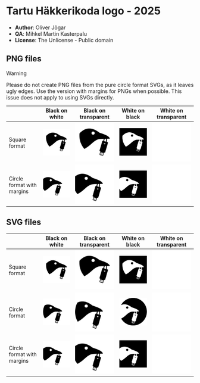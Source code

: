 # Tartu Häkkerikoda logo - 2025
- **Author**: Oliver Jõgar
- **QA**: Mihkel Martin Kasterpalu
- **License**: The Unlicense - Public domain

## PNG files
> [!WARNING]
> Please do not create PNG files from the pure circle format SVGs, as it leaves ugly edges.
Use the version with margins for PNGs when possible. This issue does not apply to using SVGs directly.

|                            | Black on white                                                                         | Black on transparent                                                                | White on black                                                                         | White on transparent                                                                |
|----------------------------|----------------------------------------------------------------------------------------|-------------------------------------------------------------------------------------|----------------------------------------------------------------------------------------|-------------------------------------------------------------------------------------|
| Square format              | <img src="./logos/png/hklogo_square_black_on_white-bg.png" width=200></img>            | <img src="./logos/png/hklogo_square_black_on_no-bg.png" width=200></img>            | <img src="./logos/png/hklogo_square_white_on_black-bg.png" width=200></img>            | <img src="./logos/png/hklogo_square_white_on_no-bg.png" width=200></img>            |
| Circle format with margins | <img src="./logos/png/hklogo_circle-overlapped_black_on_white-bg.png" width=200></img> | <img src="./logos/png/hklogo_circle-overlapped_black_on_no-bg.png" width=200></img> | <img src="./logos/png/hklogo_circle-overlapped_white_on_black-bg.png" width=200></img> | <img src="./logos/png/hklogo_circle-overlapped_white_on_no-bg.png" width=200></img> |

## SVG files
|                            | Black on white                                                                         | Black on transparent                                                                | White on black                                                                         | White on transparent                                                                |
|----------------------------|----------------------------------------------------------------------------------------|-------------------------------------------------------------------------------------|----------------------------------------------------------------------------------------|-------------------------------------------------------------------------------------|
| Square format              | <img src="./logos/svg/hklogo_square_black_on_white-bg.svg" width=200></img>            | <img src="./logos/svg/hklogo_square_black_on_no-bg.svg" width=200></img>            | <img src="./logos/svg/hklogo_square_white_on_black-bg.svg" width=200></img>            | <img src="./logos/svg/hklogo_square_white_on_no-bg.svg" width=200></img>            |
| Circle format              | <img src="./logos/svg/hklogo_circle_black_on_white-bg.svg" width=200></img>            | <img src="./logos/svg/hklogo_circle_black_on_no-bg.svg" width=200></img>            | <img src="./logos/svg/hklogo_circle_white_on_black-bg.svg" width=200></img>            | <img src="./logos/svg/hklogo_circle_white_on_no-bg.svg" width=200></img>            |
| Circle format with margins | <img src="./logos/svg/hklogo_circle-overlapped_black_on_white-bg.svg" width=200></img> | <img src="./logos/svg/hklogo_circle-overlapped_black_on_no-bg.svg" width=200></img> | <img src="./logos/svg/hklogo_circle-overlapped_white_on_black-bg.svg" width=200></img> | <img src="./logos/svg/hklogo_circle-overlapped_white_on_no-bg.svg" width=200></img> |
